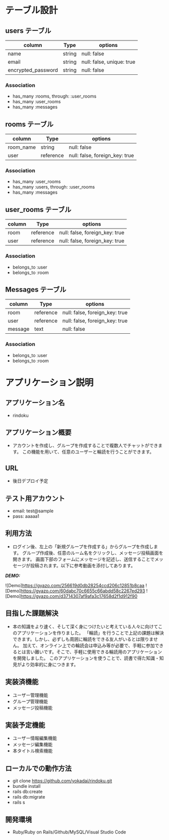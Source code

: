 # テーブル設計

## users テーブル

| column             | Type       | options                   |
| ------------------ | ---------- | ------------------------- |
| name               | string     | null: false               |
| email              | string     | null: false, unique: true |
| encrypted_password | string     | null: false               |

### Association

- has_many :rooms, through: :user_rooms
- has_many :user_rooms
- has_many :messages

## rooms テーブル

| column                  | Type       | options                        |
| ----------------------- | ---------- | ------------------------------ |
| room_name               | string     | null: false                    |
| user                    | reference  | null: false, foreign_key: true |

### Association

- has_many :user_rooms
- has_many :users, through: :user_rooms
- has_many :messages

## user_rooms テーブル

 column                   | Type       | options                        |
| ----------------------- | ---------- | ------------------------------ |
| room                    | reference  | null: false, foreign_key: true |
| user                    | reference  | null: false, foreign_key: true |

### Association

- belongs_to :user
- belongs_to :room

## Messages テーブル

 column                   | Type       | options                        |
| ----------------------- | ---------- | ------------------------------ |
| room                    | reference  | null: false, foreign_key: true |
| user                    | reference  | null: false, foreign_key: true |
| message                 | text       | null: false                    |

### Association

- belongs_to :user
- belongs_to :room

# アプリケーション説明

## アプリケーション名
- rindoku

## アプリケーション概要
- アカウントを作成し、グループを作成することで複数人でチャットができます。
この機能を用いて、任意のユーザーと輪読を行うことができます。

## URL
- 後日デプロイ予定

## テスト用アカウント
- email: test@sample
- pass:  aaaaa1

## 利用方法
- ログイン後、左上の「新規グループを作成する」からグループを作成します。
グループ作成後、任意のルーム名をクリックし、メッセージ投稿画面を開きます。
画面下部のフォームにメッセージを記述し、送信することでメッセージが投稿されます。以下に参考動画を添付してあります。

***DEMO:***

![Demo]https://gyazo.com/256619d0db28254ccd206c12851b8caa
![Demo]https://gyazo.com/60dabc70c6655c66abdd58c2267ed293
![Demo]https://gyazo.com/d3714307af9afa3c17658d2f1d912f90

## 目指した課題解決
- 本の知識をより速く、そして深く身につけたいと考えている人々に向けてこのアプリケーションを作りました。
「輪読」を行うことで上記の課題は解決できます。しかし、必ずしも周囲に輪読をできる友人がいるとは限りません。
加えて、オンライン上での輪読会は申込み等が必要で、手軽に参加できるとは言い難いです。そこで、手軽に使用できる輪読用のアプリケーションを開発しました。
このアプリケーションを使うことで、読書で得た知識・知見がより効率的に身につきます。

## 実装済機能
- ユーザー管理機能
- グループ管理機能
- メッセージ投稿機能

## 実装予定機能
- ユーザー情報編集機能
- メッセージ編集機能
- 本タイトル検索機能

## ローカルでの動作方法
- git clone https://github.com/yokadai/rindoku.git
- bundle install
- rails db:create
- rails db:migrate
- rails s

## 開発環境
- Ruby/Ruby on Rails/Github/MySQL/Visual Studio Code 